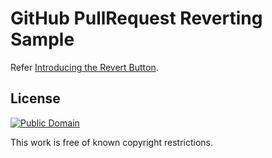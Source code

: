 # GitHub PullRequest Reverting Sample

Refer [Introducing the Revert Button](https://github.com/blog/1857-introducing-the-revert-button).

## License

[![Public Domain](http://i.creativecommons.org/p/mark/1.0/88x31.png)](http://creativecommons.org/publicdomain/mark/1.0/ "license")

This work is free of known copyright restrictions.
